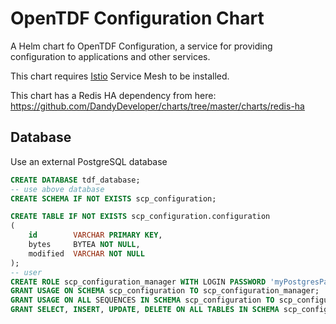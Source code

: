 # OpenTDF Configuration Chart

A Helm chart fo OpenTDF Configuration, a service for providing configuration to applications and other services.

This chart requires [Istio](https://istio.io) Service Mesh to be installed.

This chart has a Redis HA dependency from here: https://github.com/DandyDeveloper/charts/tree/master/charts/redis-ha

## Database

Use an external PostgreSQL database

```sql
CREATE DATABASE tdf_database;
-- use above database
CREATE SCHEMA IF NOT EXISTS scp_configuration;

CREATE TABLE IF NOT EXISTS scp_configuration.configuration
(
    id        VARCHAR PRIMARY KEY,
    bytes     BYTEA NOT NULL,
    modified  VARCHAR NOT NULL
);
-- user
CREATE ROLE scp_configuration_manager WITH LOGIN PASSWORD 'myPostgresPassword';
GRANT USAGE ON SCHEMA scp_configuration TO scp_configuration_manager;
GRANT USAGE ON ALL SEQUENCES IN SCHEMA scp_configuration TO scp_configuration_manager;
GRANT SELECT, INSERT, UPDATE, DELETE ON ALL TABLES IN SCHEMA scp_configuration TO scp_configuration_manager;
```
